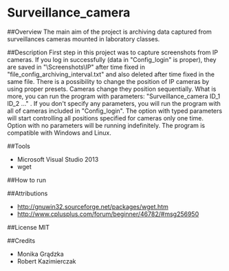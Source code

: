 # Surveillance_camera

##Overview
The main aim of the project is archiving data captured from surveillances cameras mounted in laboratory classes.

##Description
First step in this project was to capture screenshots from IP cameras. If you log in successfully (data in "Config_login" is proper), they are saved in "\Screenshots\IP" after time fixed in "file_config_archiving_interval.txt" and also deleted after time fixed in the same file. There is a possibility to change the position of IP cameras by using proper presets. Cameras change they position sequentially. What is more, you can run the program with parameters: "Surveillance_camera ID_1 ID_2 ..." . If you don't specify any parameters, you will run the program with all of cameras included in "Config_login". The option with typed parameters will start controlling all positions specified for cameras only one time. Option with no parameters will be running indefinitely. The program is compatible with Windows and Linux.

##Tools
- Microsoft Visual Studio 2013
- wget

##How to run


##Attributions
- http://gnuwin32.sourceforge.net/packages/wget.htm
- http://www.cplusplus.com/forum/beginner/46782/#msg256950

##License
MIT

##Credits
* Monika Grądzka
* Robert Kazimierczak
